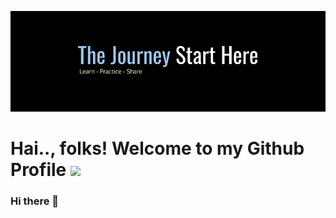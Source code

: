 [![Header](https://raw.githubusercontent.com/project303/project303/master/Project303.png "Header")](https://instagram.com/sigit.ig)


# Hai.., folks! Welcome to my Github Profile ![](https://komarev.com/ghpvc/?username=project303&label=PROFILE+VISITS)
### Hi there 👋

<!--
**project303/project303** is a ✨ _special_ ✨ repository because its `README.md` (this file) appears on your GitHub profile.

Here are some ideas to get you started:

- 🔭 I’m currently working on ...
- 🌱 I’m currently learning ...
- 👯 I’m looking to collaborate on ...
- 🤔 I’m looking for help with ...
- 💬 Ask me about ...
- 📫 How to reach me: ...
- 😄 Pronouns: ...
- ⚡ Fun fact: ...
-->
